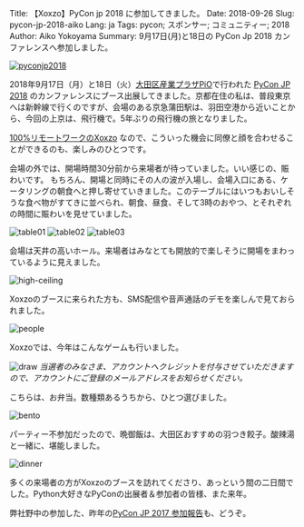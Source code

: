 Title: 【Xoxzo】PyCon jp 2018 に参加してきました。
Date: 2018-09-26
Slug: pycon-jp-2018-aiko
Lang: ja
Tags: pycon; スポンサー; コミュニティー; 2018
Author: Aiko Yokoyama
Summary: 9月17日(月)と18日の PyCon Jp 2018 カンファレンスへ参加しました。


[![pyconjp2018](/images/pyconjp2018.png)](https://pycon.jp/2018/)

2018年9月17日（月）と18日（火）[大田区産業プラザPiO](https://www.pio-ota.net/)で行われた [PyCon JP 2018](https://pycon.jp/2018/) のカンファレンスにブース出展してきました。京都在住の私は、普段東京へは新幹線で行くのですが、会場のある京急蒲田駅は、羽田空港から近いことから、今回の上京は、飛行機で。5年ぶりの飛行機の旅となりました。

[100%リモートワークのXoxzo](https://info.xoxzo.com/ja/aboutus/) なので、こういった機会に同僚と顔を合わせることができるのも、楽しみのひとつです。

会場の外では、開場時間30分前から来場者が待っていました。いい感じの、賑わいです。
もちろん、開場と同時にその人の波が入場し、会場入口にある、ケータリングの朝食へと押し寄せていきました。このテーブルにはいつもおいしそうな食べ物がすてきに並べられ、朝食、昼食、そして3時のおやつ、とそれぞれの時間に賑わいを見せていました。

![table01](/images/pycon-jp-2018/table_01.jpg)
![table02](/images/pycon-jp-2018/table_02.jpg)
![table03](/images/pycon-jp-2018/table_03.jpg)

会場は天井の高いホール。来場者はみなとても開放的で楽しそうに開場をまわっているように見えました。

![high-ceiling](/images/pycon-jp-2018/high-ceiling.jpg)

Xoxzoのブースに来られた方も、SMS配信や音声通話のデモを楽しんで見ておられました。

![people](/images/pycon-jp-2018/pycon_people.jpg)

Xoxzoでは、今年はこんなゲームも行いました。

![draw](/images/pycon-jp-2018/draw.jpg)
_当選者のみなさま、アカウントへクレジットを付与させていただきますので、アカウントにご登録のメールアドレスをお知らせください。_

こちらは、お弁当。数種類あるうちから、ひとつ選びました。

![bento](/images/pycon-jp-2018/bento.jpg)

パーティー不参加だったので、晩御飯は、大田区おすすめの羽つき餃子。酸辣湯と一緒に、堪能しました。

![dinner](/images/pycon-jp-2018/dinner.jpg)

多くの来場者の方がXoxzoのブースを訪れてくださり、あっという間の二日間でした。Python大好きなPyConの出展者＆参加者の皆様、また来年。

弊社野中の参加した、昨年の[PyCon JP 2017 参加報告](https://blog.xoxzo.com/ja/2017/10/12/pycon-jp-2017/)も、どうぞ。
